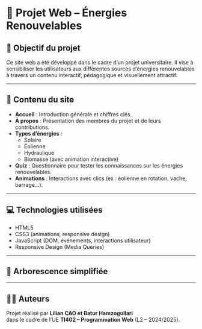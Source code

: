 # 🌱 Projet Web – Énergies Renouvelables

## 🎯 Objectif du projet

Ce site web a été développé dans le cadre d’un projet universitaire. Il vise à sensibiliser les utilisateurs aux différentes sources d’énergies renouvelables à travers un contenu interactif, pédagogique et visuellement attractif.

---

## 🧩 Contenu du site

- **Accueil** : Introduction générale et chiffres clés.
- **À propos** : Présentation des membres du projet et de leurs contributions.
- **Types d’énergies** :
  - Solaire
  - Éolienne
  - Hydraulique
  - Biomasse (avec animation interactive)
- **Quiz** : Questionnaire pour tester les connaissances sur les énergies renouvelables.
- **Animations** : Interactions avec clics (ex : éolienne en rotation, vache, barrage...).

---

## 💻 Technologies utilisées

- HTML5
- CSS3 (animations, responsive design)
- JavaScript (DOM, événements, interactions utilisateur)
- Responsive Design (Media Queries)

---

## 📁 Arborescence simplifiée


---

## 👨‍🎓 Auteurs

Projet réalisé par **Lilian CAO et Batur Hamzogullari**  
dans le cadre de l’UE **TI402 – Programmation Web** (L2 – 2024/2025).

